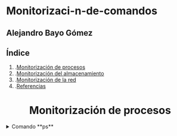 # Monitorizaci-n-de-comandos
## Alejandro Bayo Gómez

## Índice ##

1. .[Monitorización de procesos](#1)
2. .[Monitorización del almacenamiento](#2)
3. .[Monitorización de la red](#3)
4. .[Referencias](#4)


<h1 align="center">Monitorización de procesos<a name="1"></a></h1>

<details>

<summary> Comando **ps**</summary>

### **ps**

El comando ps proporciona una instantánea de los procesos en ejecución. 
Es útil para obtener información específica sobre procesos.

<img src="https://github.com/AleBayo/Monitorizaci-n-de-comandos/blob/main/Captura%20de%20pantalla%202025-01-23%20220521.png" alt="Descripción de la imagen" width="1100" height="700">
<br>
